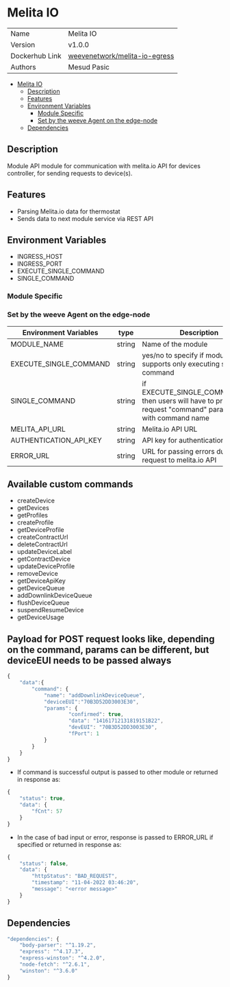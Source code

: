 # Melita IO

|                |                            |
| -------------- | -------------------------- |
| Name           | Melita IO                  |
| Version        | v1.0.0                     |
| Dockerhub Link | [weevenetwork/melita-io-egress]() |
| Authors        | Mesud Pasic                |

- [Melita IO](#melita-io-egress)
  - [Description](#description)
  - [Features](#features)
  - [Environment Variables](#environment-variables)
    - [Module Specific](#module-specific)
    - [Set by the weeve Agent on the edge-node](#set-by-the-weeve-agent-on-the-edge-node)
  - [Dependencies](#dependencies)

## Description

Module API module for communication with melita.io API for devices controller, for sending requests to device(s).

## Features

- Parsing Melita.io data for thermostat
- Sends data to next module service via REST API

## Environment Variables

- INGRESS_HOST
- INGRESS_PORT
- EXECUTE_SINGLE_COMMAND
- SINGLE_COMMAND

### Module Specific

### Set by the weeve Agent on the edge-node

| Environment Variables | type | Description |
| --- | --- | --- |
| MODULE_NAME | string | Name of the module |
| EXECUTE_SINGLE_COMMAND | string | yes/no to specify if module supports only executing single command |
| SINGLE_COMMAND | string | if EXECUTE_SINGLE_COMMAND=no, then users will have to provide in request "command" parameter with command name |
| MELITA_API_URL | string | Melita.io API URL |
| AUTHENTICATION_API_KEY | string | API key for authentication |
| ERROR_URL | string | URL for passing errors during request to melita.io API |

## Available custom commands

- createDevice
- getDevices
- getProfiles
- createProfile
- getDeviceProfile
- createContractUrl
- deleteContractUrl
- updateDeviceLabel
- getContractDevice
- updateDeviceProfile
- removeDevice
- getDeviceApiKey
- getDeviceQueue
- addDownlinkDeviceQueue
- flushDeviceQueue
- suspendResumeDevice
- getDeviceUsage

## Payload for POST request looks like, depending on the command, params can be different, but deviceEUI needs to be passed always

```js
{
	"data":{
		"command": {
			"name": "addDownlinkDeviceQueue",
			"deviceEUI":"70B3D52DD3003E30",
			"params": {
					"confirmed": true,
					"data": "14161712131819151B22",
					"devEUI": "70B3D52DD3003E30",
					"fPort": 1
			}
		}
	}
}
```

- If command is successful output is passed to other module or returned in response as:

```js
{
	"status": true,
	"data": {
		"fCnt": 57
	}
}
```

- In the case of bad input or error, response is passed to ERROR_URL if specified or returned in response as:

```js
{
	"status": false,
	"data": {
		"httpStatus": "BAD_REQUEST",
		"timestamp": "11-04-2022 03:46:20",
		"message": "<error message>"
	}
}
```

## Dependencies

```js
"dependencies": {
    "body-parser": "^1.19.2",
    "express": "^4.17.3",
    "express-winston": "^4.2.0",
    "node-fetch": "^2.6.1",
    "winston": "^3.6.0"
}
```
